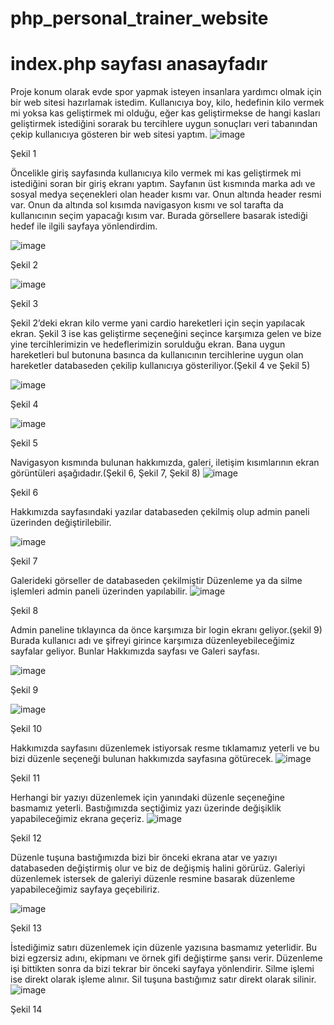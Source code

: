 # php_personal_trainer_website
# index.php sayfası anasayfadır

Proje konum olarak evde spor yapmak isteyen insanlara yardımcı olmak için bir web sitesi hazırlamak istedim. Kullanıcıya boy, kilo, hedefinin kilo vermek mi yoksa kas geliştirmek mi olduğu, eğer kas geliştirmekse de hangi kasları geliştirmek istediğini sorarak bu tercihlere uygun sonuçları veri tabanından çekip kullanıcıya gösteren bir web sitesi yaptım.
![image](https://user-images.githubusercontent.com/67866767/148683548-5a2ab8ba-2e8d-4c9e-9325-d2bc146b2e7b.png)

Şekil 1

Öncelikle giriş sayfasında kullanıcıya kilo vermek mi kas geliştirmek mi istediğini soran bir giriş ekranı yaptım. Sayfanın üst kısmında marka adı ve sosyal medya seçenekleri olan header kısmı var. Onun altında header resmi var. Onun da altında sol kısımda navigasyon kısmı ve sol tarafta da kullanıcının seçim yapacağı kısım var. Burada görsellere basarak istediği hedef ile ilgili sayfaya yönlendirdim.


![image](https://user-images.githubusercontent.com/67866767/148683587-488b1770-8823-44ad-8882-915be89db489.png)

Şekil 2

![image](https://user-images.githubusercontent.com/67866767/148683599-f20094e5-a18c-4fc3-9955-044f9995d33f.png)

Şekil 3

Şekil 2’deki ekran kilo verme yani cardio hareketleri için seçin yapılacak ekran. Şekil 3 ise kas geliştirme seçeneğini seçince karşımıza gelen ve bize yine tercihlerimizin ve hedeflerimizin sorulduğu ekran.
Bana uygun hareketleri bul butonuna basınca da kullanıcının tercihlerine uygun olan hareketler databaseden çekilip kullanıcıya gösteriliyor.(Şekil 4 ve Şekil 5)

![image](https://user-images.githubusercontent.com/67866767/148683663-edde582c-16a9-4f61-b3b5-c79b2399749b.png)

Şekil 4

![image](https://user-images.githubusercontent.com/67866767/148683673-f4a9afb9-0b8d-4ec1-8cb6-b643f3e38d53.png)

Şekil 5

Navigasyon kısmında bulunan hakkımızda, galeri, iletişim kısımlarının ekran görüntüleri aşağıdadır.(Şekil 6, Şekil 7, Şekil 8)
![image](https://user-images.githubusercontent.com/67866767/148683688-749b2548-8e3a-48c5-88a5-c26f49215110.png)

Şekil 6

Hakkımızda sayfasındaki yazılar databaseden çekilmiş olup admin paneli üzerinden değiştirilebilir.


![image](https://user-images.githubusercontent.com/67866767/148683722-d52b23b5-9ae6-4e04-8c4a-80abaf5af645.png)

Şekil 7

Galerideki görseller de databaseden çekilmiştir Düzenleme ya da silme işlemleri admin paneli üzerinden yapılabilir.
![image](https://user-images.githubusercontent.com/67866767/148683741-6f460ed4-06c5-49c1-b52b-8a419ed02709.png)

Şekil 8

Admin paneline tıklayınca da önce karşımıza bir login ekranı geliyor.(şekil 9) Burada kullanıcı adı ve şifreyi girince karşımıza düzenleyebileceğimiz sayfalar geliyor. Bunlar Hakkımızda sayfası ve Galeri sayfası.


![image](https://user-images.githubusercontent.com/67866767/148683763-86f5aa5d-dfc4-4138-893c-8afad0614964.png)

Şekil 9

![image](https://user-images.githubusercontent.com/67866767/148683771-876b5267-607a-4734-80ba-12389b2a31fd.png)

Şekil 10

Hakkımızda sayfasını düzenlemek istiyorsak resme tıklamamız yeterli ve bu bizi düzenle seçeneği bulunan hakkımızda sayfasına götürecek.
![image](https://user-images.githubusercontent.com/67866767/148683800-605655e3-ab51-420d-8508-3c65bf01abf0.png)

Şekil 11

Herhangi bir yazıyı düzenlemek için yanındaki düzenle seçeneğine basmamız yeterli. Bastığımızda seçtiğimiz yazı üzerinde değişiklik yapabileceğimiz ekrana geçeriz.
![image](https://user-images.githubusercontent.com/67866767/148683817-f155312f-7613-4a77-aa46-d50b0199dbb6.png)

Şekil 12

Düzenle tuşuna bastığımızda bizi bir önceki ekrana atar ve yazıyı databaseden değiştirmiş olur ve biz de değişmiş halini görürüz.
Galeriyi düzenlemek istersek de galeriyi düzenle resmine basarak düzenleme yapabileceğimiz sayfaya geçebiliriz.

![image](https://user-images.githubusercontent.com/67866767/148683846-8707c94f-0153-4deb-bda6-f60c2e6c3014.png)

Şekil 13

İstediğimiz satırı düzenlemek için düzenle yazısına basmamız yeterlidir. Bu bizi egzersiz adını, ekipmanı ve örnek gifi değiştirme şansı verir. Düzenleme işi bittikten sonra da bizi tekrar bir önceki sayfaya yönlendirir. Silme işlemi ise direkt olarak işleme alınır. Sil tuşuna bastığımız satır direkt olarak silinir.
![image](https://user-images.githubusercontent.com/67866767/148683869-781ab52c-6318-4343-8425-470cad081fe4.png)

Şekil 14
